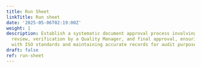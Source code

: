 ```yaml
---
title: Run Sheet
linkTitle: Run sheet
date: '2025-05-06T02:19:00Z'
weight: 1
description: Establish a systematic document approval process involving drafting,
  review, verification by a Quality Manager, and final approval, ensuring compliance
  with ISO standards and maintaining accurate records for audit purposes.
draft: false
ref: run-sheet
---
```


